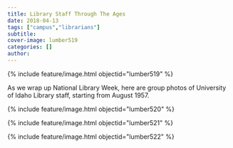 ```yaml
---
title: Library Staff Through The Ages
date: 2018-04-13
tags: ["campus","librarians"]
subtitle: 
cover-image: lumber519
categories: []
author:
---
```


{% include feature/image.html objectid="lumber519" %}

As we wrap up National Library Week, here are group photos of University of Idaho Library staff, starting from August 1957.

{% include feature/image.html objectid="lumber520" %}

{% include feature/image.html objectid="lumber521" %}

{% include feature/image.html objectid="lumber522" %}